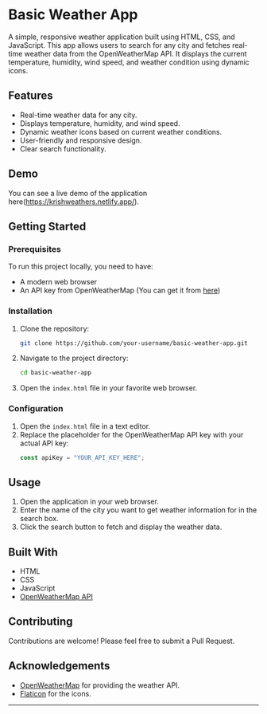# Basic Weather App

A simple, responsive weather application built using HTML, CSS, and JavaScript. This app allows users to search for any city and fetches real-time weather data from the OpenWeatherMap API. It displays the current temperature, humidity, wind speed, and weather condition using dynamic icons.

## Features

- Real-time weather data for any city.
- Displays temperature, humidity, and wind speed.
- Dynamic weather icons based on current weather conditions.
- User-friendly and responsive design.
- Clear search functionality.

## Demo

You can see a live demo of the application here(https://krishweathers.netlify.app/).


## Getting Started

### Prerequisites

To run this project locally, you need to have:

- A modern web browser
- An API key from OpenWeatherMap (You can get it from [here](https://home.openweathermap.org/users/sign_up))

### Installation

1. Clone the repository:
   ```bash
   git clone https://github.com/your-username/basic-weather-app.git
   ```
2. Navigate to the project directory:
   ```bash
   cd basic-weather-app
   ```
3. Open the `index.html` file in your favorite web browser.

### Configuration

1. Open the `index.html` file in a text editor.
2. Replace the placeholder for the OpenWeatherMap API key with your actual API key:
   ```javascript
   const apiKey = "YOUR_API_KEY_HERE";
   ```

## Usage

1. Open the application in your web browser.
2. Enter the name of the city you want to get weather information for in the search box.
3. Click the search button to fetch and display the weather data.

## Built With

- HTML
- CSS
- JavaScript
- [OpenWeatherMap API](https://openweathermap.org/api)

## Contributing

Contributions are welcome! Please feel free to submit a Pull Request.


## Acknowledgements

- [OpenWeatherMap](https://openweathermap.org/) for providing the weather API.
- [Flaticon](https://flaticon.com/) for the icons.

---
